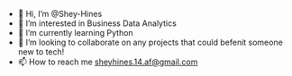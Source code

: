 - 👋 Hi, I’m @Shey-Hines
- 👀 I’m interested in Business Data Analytics
- 🌱 I’m currently learning Python
- 💞️ I’m looking to collaborate on any projects that could befenit someone new to tech!
- 📫 How to reach me sheyhines.14.af@gmail.com

<!---
Shey-Hines/Shey-Hines is a ✨ special ✨ repository because its `README.md` (this file) appears on your GitHub profile.
You can click the Preview link to take a look at your changes.
--->
